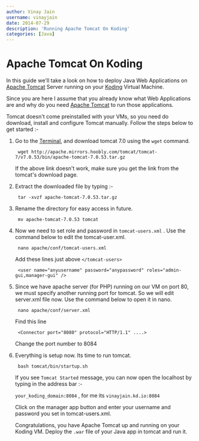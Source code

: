```yaml
---
author: Vinay Jain
username: vinayjain
date: 2014-07-29
description: 'Running Apache Tomcat On Koding'
categories: [Java]
---
```


# Apache Tomcat On Koding

In this guide we'll take a look on how to deploy Java Web Applications on [Apache Tomcat](http://tomcat.apache.org/) Server running on your [Koding](https://koding.com) Virtual Machine.

Since you are here I assume that you already know what Web Applications are and why do you need [Apache Tomcat](http://tomcat.apache.org/) to run those applications.

Tomcat doesn't come preinstalled with your VMs, so you need do download, install and configure Tomcat manually. Follow the steps below to get started :-

1. Go to the [Terminal](https://koding.com/Terminal), and download tomcat 7.0 using the `wget` command.
    
    
    	wget http://apache.mirrors.hoobly.com/tomcat/tomcat-7/v7.0.53/bin/apache-tomcat-7.0.53.tar.gz  
    
   
   If the above link doesn't work, make sure you get the link from the tomcat's download page. 

2. Extract the downloaded file by typing :-
    
    
    	tar -xvzf apache-tomcat-7.0.53.tar.gz
    

3. Rename the directory for easy access in future.
    
    
    	mv apache-tomcat-7.0.53 tomcat
    

4. Now we need to set role and password in `tomcat-users.xml` . Use the command below to edit the tomcat-user.xml.
    
    
        nano apache/conf/tomcat-users.xml
    
    
    Add these lines just above `</tomcat-users>`
	
	
		<user name="anyusername" password="anypassword" roles="admin-gui,manager-gui" />
		
	
5. Since we have apache server (for PHP) running on our VM on port 80, we must specify another running port for tomcat. So we will edit  server.xml file now. Use the command below to open it in nano.

	
		nano apache/conf/server.xml
	
	
	Find this line
	
	
		<Connector port="8080" protocol="HTTP/1.1" ....>
		
    
   Change the port number to 8084
    
6. Everything is setup now. Its time to run tomcat.
	
	
		bash tomcat/bin/startup.sh
		

   If you see `Tomcat Started` message, you can now open the localhost by typing in the address bar :-

   `your_koding_domain:8084` , for me its `vinayjain.kd.io:8084`

   Click on the manager app button and enter your username and password you set in tomcat-users.xml.

   Congratulations, you have Apache Tomcat up and running on your Koding VM. Deploy the `.war` file of your Java app in tomcat and run it.